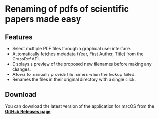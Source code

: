 # Renaming of pdfs of scientific papers made easy
## Features

* Select multiple PDF files through a graphical user interface.
* Automatically fetches metadata (Year, First Author, Title) from the CrossRef API.
* Displays a preview of the proposed new filenames before making any changes.
* Allows to manually provide file names when the lookup failed.
* Renames the files in their original directory with a single click.

## Download

You can download the latest version of the application for macOS from the
 [**GitHub Releases page**](https://github.com/biterik/pdf-paper-renaming/releases/).
